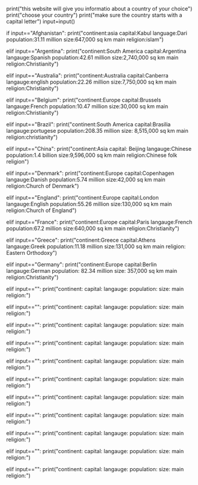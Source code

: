 print("this website will give you informatio about a country of your choice")
print("choose your country")
print("make sure the country starts with a capital letter")
input=input()

if input=="Afghanistan":
 print("continent:asia       capital:Kabul        language:Dari        population:31.11 million       size:647,000 sq km       main religion:islam") 
 
elif input=="Argentina":
 print("continent:South America     capital:Argentina    langauge:Spanish   population:42.61 million      size:2,740,000 sq km     main religion:Christianity") 
 
elif input=="Australia":
 print("continent:Australia       capital:Canberra      langauge:english    population:22.26 million      size:7,750,000 sq km     main religion:Christianity") 
 
elif input=="Belgium":
 print("continent:Europe       capital:Brussels       langauge:French     population:10.47 million      size:30,000 sq km     main religion:Christianity") 
 
 
elif input=="Brazil":
 print("continent:South America       capital:Brasilia       langauge:portugese     population:208.35 million      size:	8,515,000 sq km     main religion:christianity") 
 
  
elif input=="China":
 print("continent:Asia       capital:	Beijing       langauge:Chinese     population:1.4 billion      size:9,596,000 sq km     main religion:Chinese folk religion") 
 
  
elif input=="Denmark":
 print("continent:Europe       capital:Copenhagen       langauge:Danish     population:5.74 million      size:42,000 sq km     main religion:Church of Denmark") 
 
  
elif input=="England":
 print("continent:Europe       capital:London       langauge:English     population:55.26 million        size:130,000 sq km     main religion:Church of England") 
 
  
elif input=="France":
 print("continent:Europe       capital:Paris       langauge:French     population:67.2 million     size:640,000 sq km     main religion:Christianity") 

elif input=="Greece":
 print("continent:Greece       capital:Athens      langauge:Greek    population:11.18 million       size:131,000 sq km     main religion:	Eastern Orthodoxy") 
 
 elif input=="Germany":
 print("continent:Europe       capital:Berlin      langauge:German    population: 82.34 million      size:	357,000 sq km     main religion:Christianity") 
 
 elif input=="":
 print("continent:       capital:      langauge:    population:      size:     main religion:") 
 
 elif input=="":
 print("continent:       capital:      langauge:    population:      size:     main religion:") 
 
 elif input=="":
 print("continent:       capital:      langauge:    population:      size:     main religion:") 
 
 elif input=="":
 print("continent:       capital:      langauge:    population:      size:     main religion:") 
 
 elif input=="":
 print("continent:       capital:      langauge:    population:      size:     main religion:") 
 
 elif input=="":
 print("continent:       capital:      langauge:    population:      size:     main religion:") 
 
 elif input=="":
 print("continent:       capital:      langauge:    population:      size:     main religion:") 
 
 elif input=="":
 print("continent:       capital:      langauge:    population:      size:     main religion:") 
 
 elif input=="":
 print("continent:       capital:      langauge:    population:      size:     main religion:") 
 
 elif input=="":
 print("continent:       capital:      langauge:    population:      size:     main religion:") 
 
 elif input=="":
 print("continent:       capital:      langauge:    population:      size:     main religion:") 
